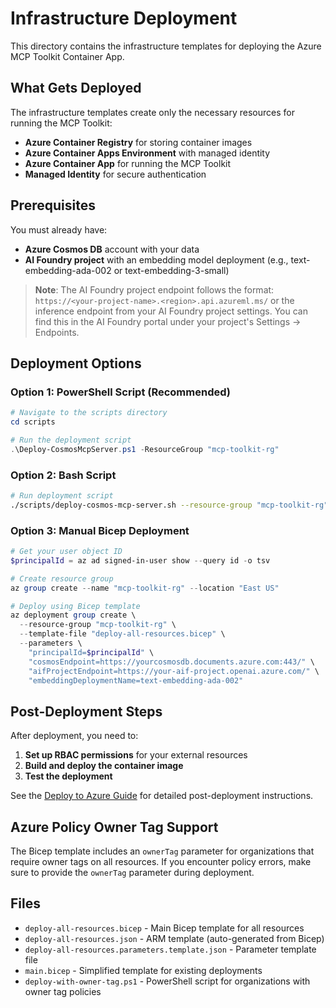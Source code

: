 # Infrastructure Deployment

This directory contains the infrastructure templates for deploying the Azure MCP Toolkit Container App.

## What Gets Deployed

The infrastructure templates create only the necessary resources for running the MCP Toolkit:

- **Azure Container Registry** for storing container images
- **Azure Container Apps Environment** with managed identity
- **Azure Container App** for running the MCP Toolkit
- **Managed Identity** for secure authentication

## Prerequisites

You must already have:
- **Azure Cosmos DB** account with your data
- **AI Foundry project** with an embedding model deployment (e.g., text-embedding-ada-002 or text-embedding-3-small)

> **Note**: The AI Foundry project endpoint follows the format: `https://<your-project-name>.<region>.api.azureml.ms/` or the inference endpoint from your AI Foundry project settings. You can find this in the AI Foundry portal under your project's Settings → Endpoints.

## Deployment Options

### Option 1: PowerShell Script (Recommended)

```powershell
# Navigate to the scripts directory
cd scripts

# Run the deployment script
.\Deploy-CosmosMcpServer.ps1 -ResourceGroup "mcp-toolkit-rg"
```

### Option 2: Bash Script

```bash
# Run deployment script
./scripts/deploy-cosmos-mcp-server.sh --resource-group "mcp-toolkit-rg"
```

### Option 3: Manual Bicep Deployment

```powershell
# Get your user object ID
$principalId = az ad signed-in-user show --query id -o tsv

# Create resource group
az group create --name "mcp-toolkit-rg" --location "East US"

# Deploy using Bicep template
az deployment group create \
  --resource-group "mcp-toolkit-rg" \
  --template-file "deploy-all-resources.bicep" \
  --parameters \
    "principalId=$principalId" \
    "cosmosEndpoint=https://yourcosmosdb.documents.azure.com:443/" \
    "aifProjectEndpoint=https://your-aif-project.openai.azure.com/" \
    "embeddingDeploymentName=text-embedding-ada-002"
```

## Post-Deployment Steps

After deployment, you need to:

1. **Set up RBAC permissions** for your external resources
2. **Build and deploy the container image**
3. **Test the deployment**

See the [Deploy to Azure Guide](../docs/deploy-to-azure-guide.md) for detailed post-deployment instructions.

## Azure Policy Owner Tag Support

The Bicep template includes an `ownerTag` parameter for organizations that require owner tags on all resources. If you encounter policy errors, make sure to provide the `ownerTag` parameter during deployment.

## Files

- `deploy-all-resources.bicep` - Main Bicep template for all resources
- `deploy-all-resources.json` - ARM template (auto-generated from Bicep)
- `deploy-all-resources.parameters.template.json` - Parameter template file
- `main.bicep` - Simplified template for existing deployments
- `deploy-with-owner-tag.ps1` - PowerShell script for organizations with owner tag policies